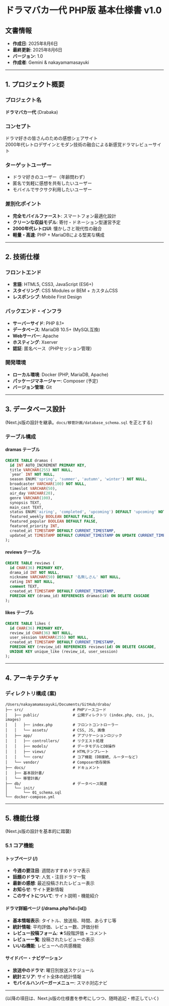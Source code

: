 # ドラマバカ一代 PHP版 基本仕様書 v1.0

## 文書情報
- **作成日**: 2025年8月6日
- **最終更新**: 2025年8月6日
- **バージョン**: 1.0
- **作成者**: Gemini & nakayamamasayuki

---

## 1. プロジェクト概要

### プロジェクト名
**ドラマバカ一代** (Drabaka)

### コンセプト
ドラマ好きの皆さんのための感想シェアサイト  
2000年代レトロデザインとモダン技術の融合による新感覚ドラマレビューサイト

### ターゲットユーザー
- ドラマ好きのユーザー（年齢問わず）
- 匿名で気軽に感想を共有したいユーザー
- モバイルでサクサク利用したいユーザー

### 差別化ポイント
- **完全モバイルファースト**: スマートフォン最適化設計
- **クリーンな収益モデル**: 寄付・ドネーション型運営予定
- **2000年代レトロUI**: 懐かしさと現代性の融合
- **軽量・高速**: PHP + MariaDBによる堅実な構成

---

## 2. 技術仕様

### フロントエンド
- **言語**: HTML5, CSS3, JavaScript (ES6+)
- **スタイリング**: CSS Modules or BEM + カスタムCSS
- **レスポンシブ**: Mobile First Design

### バックエンド・インフラ
- **サーバーサイド**: PHP 8.1+
- **データベース**: MariaDB 10.5+ (MySQL互換)
- **Webサーバー**: Apache
- **ホスティング**: Xserver
- **認証**: 匿名ベース（PHPセッション管理）

### 開発環境
- **ローカル環境**: Docker (PHP, MariaDB, Apache)
- **パッケージマネージャー**: Composer (予定)
- **バージョン管理**: Git

---

## 3. データベース設計

(Next.js版の設計を継承。`docs/移管計画/database_schema.sql` を正とする)

### テーブル構成

#### dramas テーブル
```sql
CREATE TABLE dramas (
  id INT AUTO_INCREMENT PRIMARY KEY,
  title VARCHAR(255) NOT NULL,
  `year` INT NOT NULL,
  season ENUM('spring', 'summer', 'autumn', 'winter') NOT NULL,
  broadcaster VARCHAR(100) NOT NULL,
  timeslot VARCHAR(50),
  air_day VARCHAR(20),
  genre VARCHAR(100),
  synopsis TEXT,
  main_cast TEXT,
  status ENUM('airing', 'completed', 'upcoming') DEFAULT 'upcoming' NOT NULL,
  featured_weekly BOOLEAN DEFAULT FALSE,
  featured_popular BOOLEAN DEFAULT FALSE,
  featured_priority INT,
  created_at TIMESTAMP DEFAULT CURRENT_TIMESTAMP,
  updated_at TIMESTAMP DEFAULT CURRENT_TIMESTAMP ON UPDATE CURRENT_TIMESTAMP
);
```

#### reviews テーブル
```sql
CREATE TABLE reviews (
  id CHAR(36) PRIMARY KEY,
  drama_id INT NOT NULL,
  nickname VARCHAR(50) DEFAULT '名無しさん' NOT NULL,
  rating INT NOT NULL,
  comment TEXT,
  created_at TIMESTAMP DEFAULT CURRENT_TIMESTAMP,
  FOREIGN KEY (drama_id) REFERENCES dramas(id) ON DELETE CASCADE
);
```

#### likes テーブル
```sql
CREATE TABLE likes (
  id CHAR(36) PRIMARY KEY,
  review_id CHAR(36) NOT NULL,
  user_session VARCHAR(255) NOT NULL,
  created_at TIMESTAMP DEFAULT CURRENT_TIMESTAMP,
  FOREIGN KEY (review_id) REFERENCES reviews(id) ON DELETE CASCADE,
  UNIQUE KEY unique_like (review_id, user_session)
);
```

---

## 4. アーキテクチャ

### ディレクトリ構成 (案)
```
/Users/nakayamamasayuki/Documents/GitHub/draba/
├── src/                      # PHPソースコード
│   ├── public/               # 公開ディレクトリ (index.php, css, js, images)
│   │   ├── index.php         # フロントコントローラー
│   │   └── assets/           # CSS, JS, 画像
│   ├── app/                  # アプリケーションロジック
│   │   ├── controllers/      # リクエスト処理
│   │   ├── models/           # データモデルとDB操作
│   │   ├── views/            # HTMLテンプレート
│   │   └── core/             # コア機能 (DB接続, ルーターなど)
│   └── vendor/               # Composer依存関係
├── docs/                     # ドキュメント
│   ├── 基本設計書/
│   └── 移管計画/
├── db/                       # データベース関連
│   └── init/
│       └── 01_schema.sql
└── docker-compose.yml
```

---

## 5. 機能仕様

(Next.js版の設計を基本的に踏襲)

### 5.1 コア機能

#### トップページ (/)
- **今週の要注目**: 週間おすすめドラマ表示
- **話題のドラマ**: 人気・注目ドラマ一覧
- **最新の感想**: 最近投稿されたレビュー表示
- **お知らせ**: サイト更新情報
- **このサイトについて**: サイト説明・機能紹介

#### ドラマ詳細ページ (/drama.php?id=[id])
- **基本情報表示**: タイトル、放送局、時間、あらすじ等
- **統計情報**: 平均評価、レビュー数、評価分析
- **レビュー投稿フォーム**: ★5段階評価 + コメント
- **レビュー一覧**: 投稿されたレビューの表示
- **いいね機能**: レビューへの共感機能

#### サイドバー・ナビゲーション
- **放送中のドラマ**: 曜日別放送スケジュール
- **統計エリア**: サイト全体の統計情報
- **モバイルハンバーガーメニュー**: スマホ対応ナビ

---
(以降の項目は、Next.js版の仕様書を参考にしつつ、随時追記・修正していく)
